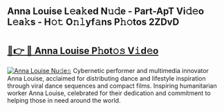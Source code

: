 ## Anna Louise L𝚎a𝚔ed N𝚞𝚍e - Part-ApT Vi𝚍𝚎o L𝚎a𝚔s - H𝚘𝚝 O𝚗𝚕yf𝚊ns P𝚑𝚘tos 2ZDvD

# <h2><a href="http://kf8qse.oniu.top/?m=Anna+Louise">🔗👉 🔴 Anna Louise P𝚑ot𝚘𝚜 V𝚒d𝚎o</a></h2>

[![Anna Louise Nu𝚍e𝚜](https://i.imgur.com/0qMVB7G.gif)](http://kf8qse.oniu.top/?m=Anna+Louise)
Cybernetic performer and multimedia innovator Anna Louise, acclaimed for distributing dance and lifestyle inspiration through viral dance sequences and compact films. Inspiring humanitarian worker Anna Louise, celebrated for their dedication and commitment to helping those in need around the world.  
